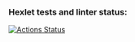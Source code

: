 ### Hexlet tests and linter status:
[![Actions Status](https://github.com/DieWerkself/frontend-project-12/workflows/hexlet-check/badge.svg)](https://github.com/DieWerkself/frontend-project-12/actions)